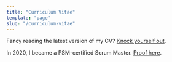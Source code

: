 ```yaml
---
title: "Curriculum Vitae"
template: "page"
slug: "/curriculum-vitae"
---
```


Fancy reading the latest version of my CV? [Knock yourself out](/media/josephclift_CV_2022.pdf).

In 2020, I became a PSM-certified Scrum Master. [Proof here](/media/josephclift_PSMI_certificate.pdf).
